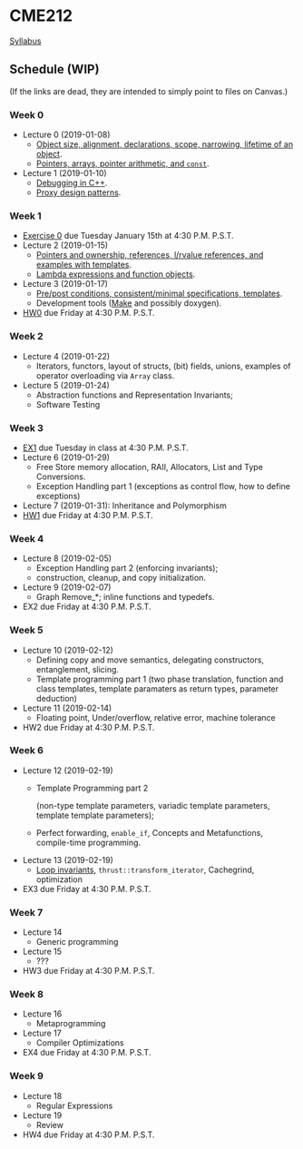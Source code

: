 # CME212
[Syllabus](https://github.com/cme212/course/blob/master/syllabus.md#cme-212---winter-2019)

<!-- BS : [Bjarne Stroustrup's Programming in C++](https://g.co/kgs/jQjpRv). -->

## Schedule (WIP)
(If the links are dead, they are intended to simply point to files on Canvas.)
### Week 0
  - Lecture 0 (2019-01-08)
    - [Object size, alignment, declarations, scope, narrowing, lifetime of an object](https://canvas.stanford.edu/files/3928214/download?download_frd=1).
    - [Pointers, arrays, pointer arithmetic, and `const`](https://canvas.stanford.edu/files/3928884/download?download_frd=1).
  - Lecture 1 (2019-01-10)
    - [Debugging in C++](https://github.com/cme212/course/blob/master/notes/lecture-02/debugging.md).
    - [Proxy design patterns](https://github.com/cme212/course/blob/master/notes/lecture-03/proxy.md). 
### Week 1
  - [Exercise 0](https://canvas.stanford.edu/files/3926995/download?download_frd=1)                 due Tuesday January 15th at 4:30 P.M. P.S.T.
 - Lecture 2 (2019-01-15)
   - [Pointers and ownership, references, l/rvalue references, and
     examples with templates](https://canvas.stanford.edu/files/3973718/download?download_frd=1). 
   - [Lambda expressions and function objects](https://canvas.stanford.edu/files/3973719/download?download_frd=1).
 - Lecture 3 (2019-01-17)
   - [Pre/post conditions, consistent/minimal specifications,
     templates](https://github.com/cme212/course/blob/master/notes/lecture-06/specifications.md). 
   - Development tools ([Make](https://github.com/cme212/course/blob/master/notes/lecture-03/make.md) and possibly doxygen).
 - [HW0](https://canvas.stanford.edu/files/3908090/download?download_frd=1) due Friday at 4:30 P.M. P.S.T.
### Week 2
 - Lecture 4 (2019-01-22)
   - Iterators, functors, layout of structs, (bit) fields, unions, examples of
   operator overloading via `Array` class.
 - Lecture 5 (2019-01-24)
   - Abstraction functions and Representation Invariants; 
   - Software Testing
### Week 3
 - [EX1](https://canvas.stanford.edu/files/4005588/download?download_frd=1) due Tuesday in class at 4:30 P.M. P.S.T.
 - Lecture 6 (2019-01-29) 
   - Free Store memory allocation, RAII, Allocators, List and Type
   Conversions. 
   - Exception Handling part 1 (exceptions as control flow, how to define exceptions)
 - Lecture 7 (2019-01-31): Inheritance and Polymorphism
 - [HW1](https://canvas.stanford.edu/files/4005665/download?download_frd=1) due Friday at 4:30 P.M. P.S.T.
### Week 4
 - Lecture 8 (2019-02-05) 
   - Exception Handling part 2 (enforcing invariants); 
   - construction, cleanup, and copy initialization.
 - Lecture 9 (2019-02-07)
   - Graph Remove_*; inline functions and typedefs.
 - EX2 due Friday at 4:30 P.M. P.S.T.
### Week 5
 - Lecture 10 (2019-02-12) 
   - Defining copy and move semantics, delegating constructors, entanglement, slicing.
   - Template programming part 1 (two phase translation, function and class templates, template paramaters as return types, parameter deduction)
 - Lecture 11 (2019-02-14) 
   - Floating point, Under/overflow, relative error, machine tolerance
 - HW2 due Friday at 4:30 P.M. P.S.T.
### Week 6
 - Lecture 12 (2019-02-19) 
   - Template Programming part 2

     (non-type template parameters, variadic template parameters, template template parameters);
   - Perfect forwarding, `enable_if`, Concepts and Metafunctions, compile-time programming. 
 - Lecture 13 (2019-02-19)
   - [Loop invariants](notes/lecture-13/loop_invariants.md), `thrust::transform_iterator`, Cachegrind, optimization
 - EX3 due Friday at 4:30 P.M. P.S.T.
### Week 7
 - Lecture 14
   - Generic programming
 - Lecture 15
   - ???
 - HW3 due Friday at 4:30 P.M. P.S.T.
### Week 8
 - Lecture 16
   - Metaprogramming
 - Lecture 17
   - Compiler Optimizations
 - EX4 due Friday at 4:30 P.M. P.S.T.
### Week 9
 - Lecture 18
   - Regular Expressions
 - Lecture 19
   - Review
 - HW4 due Friday at 4:30 P.M. P.S.T.
